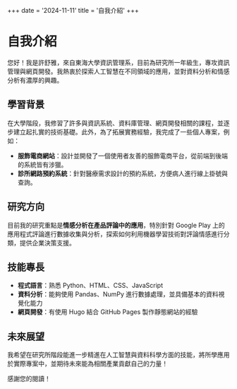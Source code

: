 +++
date = '2024-11-11'
title = '自我介紹'
+++

# 自我介紹

您好！我是許舒雅，來自東海大學資訊管理系，目前為研究所一年級生，專攻資訊管理與網頁開發。我熱衷於探索人工智慧在不同領域的應用，並對資料分析和情感分析有濃厚的興趣。

## 學習背景

在大學階段，我修習了許多與資訊系統、資料庫管理、網頁開發相關的課程，並逐步建立起扎實的技術基礎。此外，為了拓展實務經驗，我完成了一些個人專案，例如：
- **服飾電商網站**：設計並開發了一個使用者友善的服飾電商平台，從前端到後端的系統皆有涉獵。
- **診所網路預約系統**：針對醫療需求設計的預約系統，方便病人進行線上掛號與查詢。

## 研究方向

目前我的研究重點是**情感分析在產品評論中的應用**，特別針對 Google Play 上的應用程式評論進行數據收集與分析，探索如何利用機器學習技術對評論情感進行分類，提供企業決策支援。

## 技能專長

- **程式語言**：熟悉 Python、HTML、CSS、JavaScript
- **資料分析**：能夠使用 Pandas、NumPy 進行數據處理，並具備基本的資料視覺化能力
- **網頁開發**：有使用 Hugo 結合 GitHub Pages 製作靜態網站的經驗

## 未來展望

我希望在研究所階段能進一步精進在人工智慧與資料科學方面的技能，將所學應用於實際專案中，並期待未來能為相關產業貢獻自己的力量！

感謝您的閱讀！